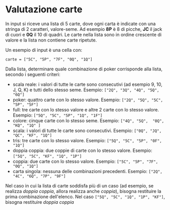 # Valutazione carte

In input si riceve una lista di 5 carte, dove ogni carta è indicate con una stringa di 2 caratteri, valore-seme.
Ad esempio **8P** è 8 di picche, **JC** il jack di cuori e **0Q** il 10 di
quadri.
Le carte nella lista sono in  ordine crescente di valore e la lista non contiene carte ripetute.

Un esempio di input è una cella con:
```
carte = ["5C", "5P", "7F", "0Q", "1Q"]
```

Dalla lista, determinare quale combinazione di poker corrisponde alla lista,
secondo i seguenti criteri:

*  scala reale: i valori di tutte le carte sono consecutivi (ad esempio 9, 10, J, Q, K) e tutti
dello stesso seme. Esempio: `["2Q", "3Q", "4Q", "5Q", "6Q"]`
*  poker: quattro carte con lo stesso valore. Esempio: `["2Q", "5Q", "5C", "5P", "5F"]`
*  full: tre carte con lo stesso valore e altre 2 carte con lo stesso valore.
   Esempio: `["5Q", "5C", "5P", "1Q", "1F"]`
*  colore: cinque carte con lo stesso seme. Esempio: `["4Q", "5Q",  "0Q", "KQ", "1Q" ]`
*  scala: i valori di tutte le carte sono consecutivi. Esempio: `["0Q", "JQ", "QC", "KF", "1Q"]`
*  tris: tre carte con lo stesso valore. Esempio: `["5Q", "5C", "5P", "0F", "1Q"]`
*  doppia coppia: due coppie di carte con lo stesso valore. Esempio: `["5Q", "5C", "KF", "1Q", "1P"]`
*  coppia: due carte con lo stesso valore. Esempio: `["5C", "5P", "7F", "0Q", "1Q"]`
*  carta singola: nessuna delle combinazioni precedenti. Esempio: `["2Q", "4C", "6Q", "7P", "9F"]`

Nel caso in cui la lista di carte soddisfa più di un caso (ad esempio, se
realizza  *doppia coppia*, allora realizza anche *coppia*), bisogna restituire
la prima combinazione dell'elenco. Nel caso `["5Q", "5C", "1Q", "1P", "KF"]`,
bisogna restituire *doppia coppia*
